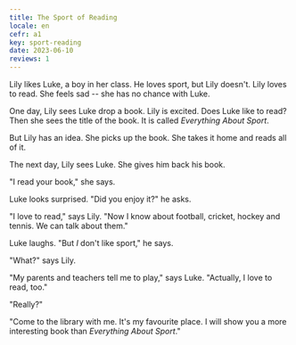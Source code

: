 ```yaml
---
title: The Sport of Reading
locale: en
cefr: a1
key: sport-reading
date: 2023-06-10
reviews: 1
---
```


Lily likes Luke, a boy in her class. He loves sport, but Lily doesn't. Lily loves to read. She feels sad -- she has no chance with Luke.

One day, Lily sees Luke drop a book. Lily is excited. Does Luke like to read? Then she sees the title of the book. It is called *Everything About Sport*.

But Lily has an idea. She picks up the book. She takes it home and reads all of it.

The next day, Lily sees Luke. She gives him back his book.

"I read your book," she says.

Luke looks surprised. "Did you enjoy it?" he asks.

"I love to read," says Lily. "Now I know about football, cricket, hockey and tennis. We can talk about them."

Luke laughs. "But *I* don't like sport," he says.

"What?" says Lily.

"My parents and teachers tell me to play," says Luke. "Actually, I love to read, too."

"Really?"

"Come to the library with me. It's my favourite place. I will show you a more interesting book than *Everything About Sport*."